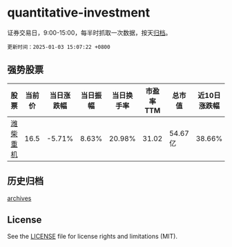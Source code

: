 # quantitative-investment

证券交易日，9:00-15:00，每半时抓取一次数据，按天[归档](archives)。

`更新时间：2025-01-03 15:07:22 +0800`

## 强势股票

|股票|当前价|当日涨跌幅|当日振幅|当日换手率|市盈率TTM|总市值|近10日涨跌幅|
|----|----|----|----|----|----|----|----|
|[潍柴重机](https://xueqiu.com/S/SZ000880)|16.5|-5.71%|8.63%|20.98%|31.02|54.67亿|38.66%|

## 历史归档

[archives](archives)

## License

See the [LICENSE](LICENSE) file for license rights and limitations (MIT).